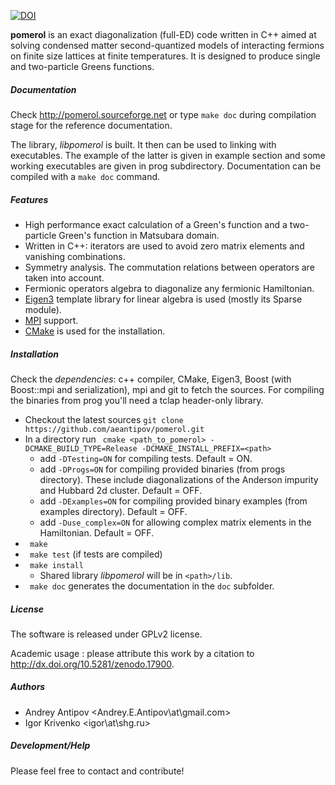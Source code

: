 [![DOI](https://zenodo.org/badge/4569/aeantipov/pomerol.svg)](http://dx.doi.org/10.5281/zenodo.17900)

**pomerol** is an exact diagonalization (full-ED) code written in C++ aimed at solving condensed matter second-quantized models of interacting fermions on finite size lattices at finite temperatures. It is designed to produce single and two-particle Greens functions.

##### Documentation
Check http://pomerol.sourceforge.net or type `make doc` during compilation stage for the reference documentation.

The library, _libpomerol_ is built. It then can be used to linking with executables. The example of the latter is given in example section and some working executables are given in prog subdirectory.
Documentation can be compiled with a `make doc` command.
#####  Features
  * High performance exact calculation of a Green's function and a two-particle Green's function in Matsubara domain.
  * Written in C++: iterators are used to avoid zero matrix elements and vanishing combinations. 
  * Symmetry analysis. The commutation relations between operators are taken into account.
  * Fermionic operators algebra to diagonalize any fermionic Hamiltonian.
  * [Eigen3](http://eigen.tuxfamily.org) template library for linear algebra is used (mostly its Sparse module).
  * [MPI](http://en.wikipedia.org/wiki/Message_Passing_Interface) support. 
  * [CMake](http://www.cmake.org) is used for the installation.

##### Installation
  Check the *dependencies*: c++ compiler, CMake, Eigen3, Boost (with Boost::mpi and serialization), mpi and git to fetch the sources. For compiling the binaries from prog you'll need a tclap header-only library. 
  - Checkout the latest sources `git clone https://github.com/aeantipov/pomerol.git`
  - In a directory run ` cmake <path_to_pomerol> -DCMAKE_BUILD_TYPE=Release -DCMAKE_INSTALL_PREFIX=<path>` 
    * add `-DTesting=ON` for compiling tests. Default = ON.
    * add `-DProgs=ON` for compiling provided binaries (from progs directory). These include diagonalizations of the Anderson impurity and Hubbard 2d cluster. Default = OFF.
    * add `-DExamples=ON` for compiling provided binary examples (from examples directory). Default = OFF.
    * add `-Duse_complex=ON` for allowing complex matrix elements in the Hamiltonian. Default = OFF.
  - ` make`
  - ` make test` (if tests are compiled)
  - ` make install`
    * Shared library _libpomerol_ will be in `<path>/lib`.
  - ` make doc` generates the documentation in the `doc` subfolder.

##### License 
The software is released under GPLv2 license. 

Academic usage : please attribute this work by a citation to http://dx.doi.org/10.5281/zenodo.17900.

##### Authors
  * Andrey Antipov <Andrey.E.Antipov\at\gmail.com>
  * Igor Krivenko <igor\at\shg.ru>

##### Development/Help 
Please feel free to contact and contribute!
